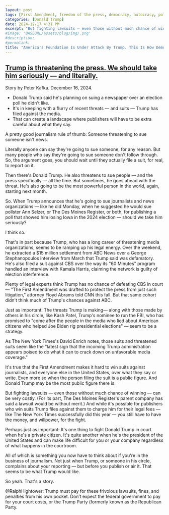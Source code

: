```yaml
---
layout: post
tags: [First Amendment, freedom of the press, democracy, autocracy, politics]
categories: [Donald Trump]
date: 2024-12-17 4:31 PM
excerpt: "But fighting lawsuits — even those without much chance of winning — can be very costly. (For its part, The Des Moines Register’s parent company has said a lawsuit would be without merit.) And while it’s possible for publishers who win suits Trump files against them to charge him for their legal fees — like The New York Times successfully did this year — you still have to have the money, and willpower, for the fight."
#image: 'BASEURL/assets/blog/img/.png'
#description:
#permalink:
title: "America's Foundation Is Under Attack By Trump. This Is How Democracy Dies"
---
```



## [Trump is threatening the press. We should take him seriously — and literally.](https://www.businessinsider.com/donald-trump-media-lawsuits-threat-2024-12)

Story by Peter Kafka. December 16, 2024.

- Donald Trump said he's planning on suing a newspaper over an election poll he didn't like.
- It's in keeping with a flurry of recent threats — and suits — Trump has filed against the media.
- That can create a landscape where publishers will have to be extra careful about what they say.

A pretty good journalism rule of thumb: Someone threatening to sue someone isn't news.

Literally anyone can say they're going to sue someone, for any reason. But many people who say they're going to sue someone don't follow through. So, the argument goes, you should wait until they actually file a suit, for real, to report on it.

Then there's Donald Trump. He also threatens to sue people — and the press specifically — all the time. But sometimes, he goes ahead with the threat. He's also going to be the most powerful person in the world, again, starting next month.

So. When Trump announces that he's going to sue journalists and news organizations — like he did Monday, when he suggested he would sue pollster Ann Selzer, or The Des Moines Register, or both, for publishing a poll that showed him losing Iowa in the 2024 election — should we take him seriously?

I think so.

That's in part because Trump, who has a long career of threatening media organizations, seems to be ramping up his legal energy. Over the weekend, he extracted a $15 million settlement from ABC News over a George Stephanopoulos interview from March that Trump said was defamatory. He's also filed a suit against CBS over the way its "60 Minutes" program handled an interview with Kamala Harris, claiming the network is guilty of election interference.

Plenty of legal experts think Trump has no chance of defeating CBS in court — "The First Amendment was drafted to protect the press from just such litigation," attorney Floyd Abrams told CNN this fall. But that same cohort didn't think much of Trump's chances against ABC.

Just as important: The threats Trump is making— along with those made by others in his circle, like Kash Patel, Trump's nominee to run the FBI, who has promised to "come after the people in the media who lied about American citizens who helped Joe Biden rig presidential elections" — seem to be a strategy.

As The New York Times's David Enrich notes, those suits and threatened suits seem like the "latest sign that the incoming Trump administration appears poised to do what it can to crack down on unfavorable media coverage."

It's true that the First Amendment makes it hard to win suits against journalists, and everyone else in the United States, over what they say or write. Even more so when the person filing the suit is a public figure. And Donald Trump may be the most public figure there is.

But fighting lawsuits — even those without much chance of winning — can be very costly. (For its part, The Des Moines Register's parent company has said a lawsuit would be without merit.) And while it's possible for publishers who win suits Trump files against them to charge him for their legal fees — like The New York Times successfully did this year — you still have to have the money, and willpower, for the fight.

Perhaps just as important: It's one thing to fight Donald Trump in court when he's a private citizen. It's quite another when he's the president of the United States and can make life difficult for you or your company regardless of what happens in the courtroom.

All of which is something you now have to think about if you're in the business of journalism. Not just when Trump, or someone in his circle, complains about your reporting — but before you publish or air it. That seems to be what Trump would like.

So yeah. That's a story.

@RalphHightower: Trump must pay for these frivolous lawsuits, fines, and penalties from his own pocket. Don’t expect the federal government to pay for your court costs, or the Trump Party (formerly known as the Republican Party.


